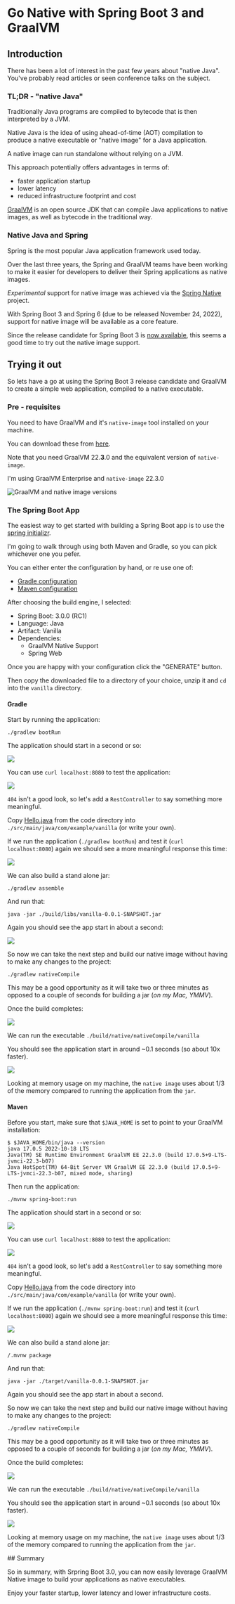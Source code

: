 # Go Native with Spring Boot 3 and GraalVM

## Introduction

There has been a lot of interest in the past few years about "native Java".  You've probably read articles or seen conference talks on the subject.

### TL;DR - "native Java"
Traditionally Java programs are compiled to bytecode that is then interpreted by a JVM.

Native Java is the idea of using ahead-of-time (AOT) compilation to produce a native executable or "native image" for a Java application.

A native image can run standalone without relying on a JVM.

This approach potentially offers advantages in terms of:
- faster application startup
- lower latency
- reduced infrastructure footprint and cost

[GraalVM](https://www.graalvm.org) is an open source JDK that can compile Java applications to native images, as well as bytecode in the traditional way.

### Native Java and Spring
Spring is the most popular Java application framework used today.

Over the last three years, the Spring and GraalVM teams have been working to make it easier for developers to deliver their Spring applications as native images.

_Experimental_ support for native image was achieved via the [Spring Native](https://docs.spring.io/spring-native/docs/current/reference/htmlsingle/) project.

With Spring Boot 3 and Spring 6 (due to be released November 24, 2022), support for native image will be available as a core feature.

Since the release candidate for Spring Boot 3 is [now available](https://spring.io/blog/2022/10/20/spring-boot-3-0-0-rc1-available-now), this seems a good time to try out the native image support.

## Trying it out
So lets have a go at using the Spring Boot 3 release candidate and GraalVM to create a simple web application, compiled to a native executable.

### Pre - requisites

You need to have GraalVM and it's `native-image` tool installed on your machine.

You can download these from [here](https://www.graalvm.org/downloads/).

Note that you need GraalVM 22.**3**.0 and the equivalent version of `native-image`.

I'm using GraalVM Enterprise and `native-image` 22.3.0

![GraalVM and native image versions](./illustrations/GraalVM_Native_Image.png)

### The Spring Boot App
The easiest way to get started with building a Spring Boot app is to use the [spring initializr](https://start.spring.io/).

I'm going to walk through using both Maven and Gradle, so you can pick whichever one you pefer.

You can either enter the configuration by hand, or re use one of:
- [Gradle configuration](https://start.spring.io/#!type=gradle-project&language=java&platformVersion=3.0.0-RC1&packaging=jar&jvmVersion=17&groupId=com.example&artifactId=vanilla&name=vanilla&description=Demo%20project%20for%20Spring%20Boot&packageName=com.example.vanilla&dependencies=native,web)
- [Maven configuration](https://start.spring.io/#!type=maven-project&language=java&platformVersion=3.0.0-RC1&packaging=jar&jvmVersion=17&groupId=com.example&artifactId=vanilla&name=vanilla&description=Demo%20project%20for%20Spring%20Boot&packageName=com.example.vanilla&dependencies=native,web)

After choosing the build engine, I selected:
- Spring Boot: 3.0.0 (RC1)
- Language: Java
- Artifact: Vanilla
- Dependencies:
  - GraalVM Native Support
  - Spring Web

Once you are happy with your configuration click the "GENERATE" button.

Then copy the downloaded file to a directory of your choice, unzip it and `cd` into the `vanilla` directory.

#### Gradle

Start by running the application:

`./gradlew bootRun`

The application should start in a second or so:

![](./illustrations/gradle/bootrun.png)

You can use `curl localhost:8080` to test the application:

![](./illustrations/gradle/404.png)

`404` isn't a good look, so let's add a `RestController` to say something more meaningful.

Copy [Hello.java](./code/Hello.java) from the code directory into `./src/main/java/com/example/vanilla` (or write your own).

If we run the application (`./gradlew bootRun`) and test it (`curl localhost:8080`) again we should see a more meaningful response this time:

![](./illustrations/gradle/Hello.png)

We can also build a stand alone jar:

`./gradlew assemble`

And run that:

`java -jar ./build/libs/vanilla-0.0.1-SNAPSHOT.jar`

Again you should see the app start in about a second:

![](./illustrations/gradle/from-jar.png)

So now we can take the next step and build our native image without having to make any changes to the project:

`./gradlew nativeCompile`

This may be a good opportunity as it will take two or three minutes as opposed to a couple of seconds for building a jar (_on my Mac, YMMV_).

Once the build completes:

![](./illustrations/gradle/build-complete.png)

We can run the executable `./build/native/nativeCompile/vanilla`

You should see the application start in around ~0.1 seconds (so about 10x faster).

![](./illustrations/gradle/run-native.png)

Looking at memory usage on my machine, the `native image` uses about 1/3 of the memory compared to running the application from the `jar`.

#### Maven

Before you start, make sure that `$JAVA_HOME` is set to point to your GraalVM installation:

```
$ $JAVA_HOME/bin/java --version
java 17.0.5 2022-10-18 LTS
Java(TM) SE Runtime Environment GraalVM EE 22.3.0 (build 17.0.5+9-LTS-jvmci-22.3-b07)
Java HotSpot(TM) 64-Bit Server VM GraalVM EE 22.3.0 (build 17.0.5+9-LTS-jvmci-22.3-b07, mixed mode, sharing)
```

Then run the application:

`./mvnw spring-boot:run`

The application should start in a second or so:

![](./illustrations/maven/spring-boot-run.png)

You can use `curl localhost:8080` to test the application:

![](./illustrations/maven/404.png)

`404` isn't a good look, so let's add a `RestController` to say something more meaningful.

Copy [Hello.java](./code/Hello.java) from the code directory into `./src/main/java/com/example/vanilla` (or write your own).

If we run the application (`./mvnw spring-boot:run`) and test it (`curl localhost:8080`) again we should see a more meaningful response this time:

![](./illustrations/maven/Hello.png)

We can also build a stand alone jar:

`/.mvnw package`

And run that:

`java -jar ./target/vanilla-0.0.1-SNAPSHOT.jar`

Again you should see the app start in about a second.

So now we can take the next step and build our native image without having to make any changes to the project:

`./gradlew nativeCompile`

This may be a good opportunity as it will take two or three minutes as opposed to a couple of seconds for building a jar (_on my Mac, YMMV_).

Once the build completes:

![](./illustrations/maven/native-build.png)

We can run the executable `./build/native/nativeCompile/vanilla`

You should see the application start in around ~0.1 seconds (so about 10x faster).

![](./illustrations/maven/native-run.png)

Looking at memory usage on my machine, the `native image` uses about 1/3 of the memory compared to running the application from the `jar`.

## Summary

So in summary, with Srpring Boot 3.0, you can now easily leverage GraalVM Native image to build your applications as native executables.

Enjoy your faster startup, lower latency and lower infrastructure costs.